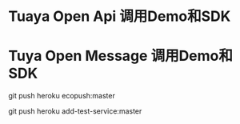 # Tuaya Open Api 调用Demo和SDK
# Tuya Open Message 调用Demo和SDK


git push heroku ecopush:master

git push heroku add-test-service:master